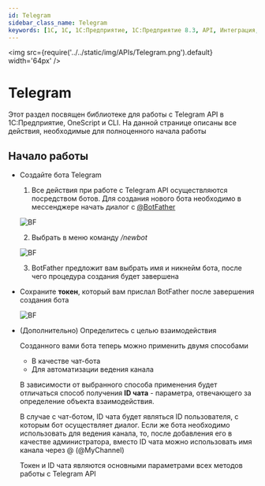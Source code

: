 ```yaml
---
id: Telegram
sidebar_class_name: Telegram
keywords: [1C, 1С, 1С:Предприятие, 1С:Предприятие 8.3, API, Интеграция, Сервисы, Обмен, OneScript, CLI, Telegram]
---
```


<img src={require('../../static/img/APIs/Telegram.png').default} width='64px' />

# Telegram

Этот раздел посвящен библиотеке для работы с Telegram API в 1С:Предприятие, OneScript и CLI. На данной странице описаны все действия, необходимые для полноценного начала работы

## Начало работы

- Создайте бота Telegram

	1. Все действия при работе с Telegram API осуществляются посредством ботов. Для создания нового бота необходимо в мессенджере начать диалог с [@BotFather](https://t.me/BotFather)

	![BF](../../static/img/Docs/Telegram/2.png)

	2. Выбрать в меню команду */newbot*
	
	![BF](../../static/img/Docs/Telegram/3.png)
	
	3. BotFather предложит вам выбрать имя и никнейм бота, после чего процедура создания будет завершена
	
- Сохраните **токен**, который вам прислал BotFather после завершения создания бота
	
	![BF](../../static/img/Docs/Telegram/1.png)
	
- (Дополнительно) Определитесь с целью взаимодействия
 
	Созданного вами бота теперь можно применить двумя способами
	
	- В качестве чат-бота
	- Для автоматизации ведения канала
	
	В зависимости от выбранного способа применения будет отличаться способ получения **ID чата** - параметра, отвечающего за определение объекта взаимодействия.
	
	В случае с чат-ботом, ID чата будет являться ID пользователя, с которым бот осуществляет диалог. Если же бота необходимо использовать для ведения канала, то, после добавления его в качестве администратора, вместо ID чата можно использовать имя канала через @ (@MyChannel)
	
	Токен и ID чата являются основными параметрами всех методов работы с Telegram API